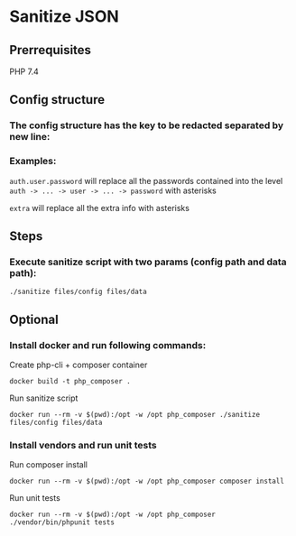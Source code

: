 # Sanitize JSON

## Prerrequisites
PHP 7.4

## Config structure

### The config structure has the key to be redacted separated by new line:

### Examples:
`auth.user.password` will replace all the passwords contained into the level `auth -> ... -> user -> ... -> password` with asterisks

`extra` will replace all the extra info with asterisks

## Steps

### Execute sanitize script with two params (config path and data path):
```
./sanitize files/config files/data
```

## Optional
### Install docker and run following commands:

Create php-cli + composer container
```
docker build -t php_composer .
```

Run sanitize script
```
docker run --rm -v $(pwd):/opt -w /opt php_composer ./sanitize files/config files/data
```

### Install vendors and run unit tests

Run composer install
```
docker run --rm -v $(pwd):/opt -w /opt php_composer composer install
```

Run unit tests
```
docker run --rm -v $(pwd):/opt -w /opt php_composer ./vendor/bin/phpunit tests
```
